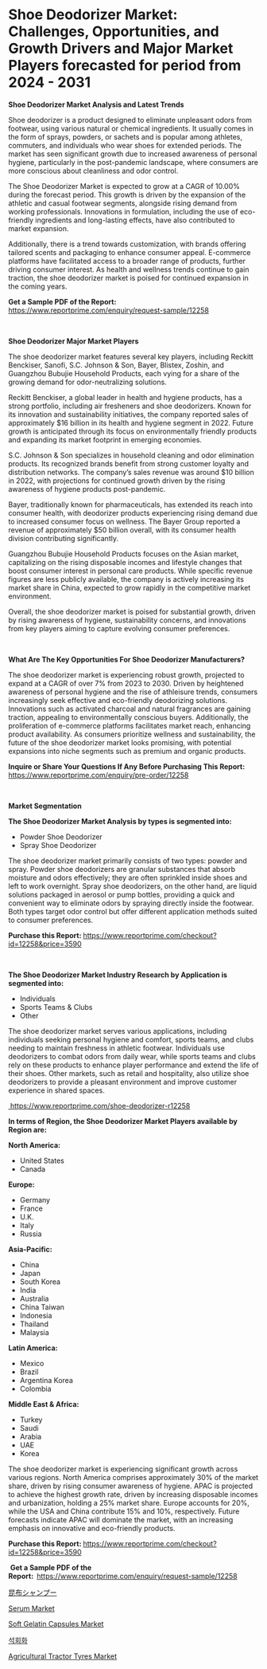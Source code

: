 <p><h1>Shoe Deodorizer Market: Challenges, Opportunities, and Growth Drivers and Major Market Players forecasted for period from 2024 - 2031</h1></p><p><strong>Shoe Deodorizer Market Analysis and Latest Trends</strong></p>
<p><p>Shoe deodorizer is a product designed to eliminate unpleasant odors from footwear, using various natural or chemical ingredients. It usually comes in the form of sprays, powders, or sachets and is popular among athletes, commuters, and individuals who wear shoes for extended periods. The market has seen significant growth due to increased awareness of personal hygiene, particularly in the post-pandemic landscape, where consumers are more conscious about cleanliness and odor control.</p><p>The Shoe Deodorizer Market is expected to grow at a CAGR of 10.00% during the forecast period. This growth is driven by the expansion of the athletic and casual footwear segments, alongside rising demand from working professionals. Innovations in formulation, including the use of eco-friendly ingredients and long-lasting effects, have also contributed to market expansion. </p><p>Additionally, there is a trend towards customization, with brands offering tailored scents and packaging to enhance consumer appeal. E-commerce platforms have facilitated access to a broader range of products, further driving consumer interest. As health and wellness trends continue to gain traction, the shoe deodorizer market is poised for continued expansion in the coming years.</p></p>
<p><strong>Get a Sample PDF of the Report:&nbsp;</strong> <a href="https://www.reportprime.com/enquiry/request-sample/12258">https://www.reportprime.com/enquiry/request-sample/12258</a></p>
<p>&nbsp;</p>
<p><strong>Shoe Deodorizer Major Market Players</strong></p>
<p><p>The shoe deodorizer market features several key players, including Reckitt Benckiser, Sanofi, S.C. Johnson & Son, Bayer, Blistex, Zoshin, and Guangzhou Bubujie Household Products, each vying for a share of the growing demand for odor-neutralizing solutions.</p><p>Reckitt Benckiser, a global leader in health and hygiene products, has a strong portfolio, including air fresheners and shoe deodorizers. Known for its innovation and sustainability initiatives, the company reported sales of approximately $16 billion in its health and hygiene segment in 2022. Future growth is anticipated through its focus on environmentally friendly products and expanding its market footprint in emerging economies.</p><p>S.C. Johnson & Son specializes in household cleaning and odor elimination products. Its recognized brands benefit from strong customer loyalty and distribution networks. The company’s sales revenue was around $10 billion in 2022, with projections for continued growth driven by the rising awareness of hygiene products post-pandemic.</p><p>Bayer, traditionally known for pharmaceuticals, has extended its reach into consumer health, with deodorizer products experiencing rising demand due to increased consumer focus on wellness. The Bayer Group reported a revenue of approximately $50 billion overall, with its consumer health division contributing significantly.</p><p>Guangzhou Bubujie Household Products focuses on the Asian market, capitalizing on the rising disposable incomes and lifestyle changes that boost consumer interest in personal care products. While specific revenue figures are less publicly available, the company is actively increasing its market share in China, expected to grow rapidly in the competitive market environment.</p><p>Overall, the shoe deodorizer market is poised for substantial growth, driven by rising awareness of hygiene, sustainability concerns, and innovations from key players aiming to capture evolving consumer preferences.</p></p>
<p>&nbsp;</p>
<p><strong>What Are The Key Opportunities For Shoe Deodorizer Manufacturers?</strong></p>
<p><p>The shoe deodorizer market is experiencing robust growth, projected to expand at a CAGR of over 7% from 2023 to 2030. Driven by heightened awareness of personal hygiene and the rise of athleisure trends, consumers increasingly seek effective and eco-friendly deodorizing solutions. Innovations such as activated charcoal and natural fragrances are gaining traction, appealing to environmentally conscious buyers. Additionally, the proliferation of e-commerce platforms facilitates market reach, enhancing product availability. As consumers prioritize wellness and sustainability, the future of the shoe deodorizer market looks promising, with potential expansions into niche segments such as premium and organic products.</p></p>
<p><strong>Inquire or Share Your Questions If Any Before Purchasing This Report:</strong> <a href="https://www.reportprime.com/enquiry/pre-order/12258">https://www.reportprime.com/enquiry/pre-order/12258</a></p>
<p>&nbsp;</p>
<p><strong>Market Segmentation</strong></p>
<p><strong>The Shoe Deodorizer Market Analysis by types is segmented into:</strong></p>
<p><ul><li>Powder Shoe Deodorizer</li><li>Spray Shoe Deodorizer</li></ul></p>
<p><p>The shoe deodorizer market primarily consists of two types: powder and spray. Powder shoe deodorizers are granular substances that absorb moisture and odors effectively; they are often sprinkled inside shoes and left to work overnight. Spray shoe deodorizers, on the other hand, are liquid solutions packaged in aerosol or pump bottles, providing a quick and convenient way to eliminate odors by spraying directly inside the footwear. Both types target odor control but offer different application methods suited to consumer preferences.</p></p>
<p><strong>Purchase this Report:&nbsp;</strong><a href="https://www.reportprime.com/checkout?id=12258&price=3590">https://www.reportprime.com/checkout?id=12258&price=3590</a></p>
<p>&nbsp;</p>
<p><strong>The Shoe Deodorizer Market Industry Research by Application is segmented into:</strong></p>
<p><ul><li>Individuals</li><li>Sports Teams & Clubs</li><li>Other</li></ul></p>
<p><p>The shoe deodorizer market serves various applications, including individuals seeking personal hygiene and comfort, sports teams, and clubs needing to maintain freshness in athletic footwear. Individuals use deodorizers to combat odors from daily wear, while sports teams and clubs rely on these products to enhance player performance and extend the life of their shoes. Other markets, such as retail and hospitality, also utilize shoe deodorizers to provide a pleasant environment and improve customer experience in shared spaces.</p></p>
<p><a href="https://www.reportprime.com/shoe-deodorizer-r12258">&nbsp;https://www.reportprime.com/shoe-deodorizer-r12258</a></p>
<p><strong>In terms of Region, the Shoe Deodorizer Market Players available by Region are:</strong></p>
<p>
    <p> <strong> North America: </strong>
        <ul>
            <li>United States</li>
            <li>Canada</li>
        </ul>
        </p> 
    <p> <strong> Europe: </strong>
        <ul>
            <li>Germany</li>
            <li>France</li>
            <li>U.K.</li>
            <li>Italy</li>
            <li>Russia</li>
        </ul>
        </p> 
    <p> <strong> Asia-Pacific: </strong>
        <ul>
            <li>China</li>
            <li>Japan</li>
            <li>South Korea</li>
            <li>India</li>
            <li>Australia</li>
            <li>China Taiwan</li>
            <li>Indonesia</li>
            <li>Thailand</li>
            <li>Malaysia</li>
        </ul>
        </p> 
    <p> <strong> Latin America: </strong>
        <ul>
            <li>Mexico</li>
            <li>Brazil</li>
            <li>Argentina Korea</li>
            <li>Colombia</li>
        </ul>
        </p> 
    <p> <strong> Middle East & Africa: </strong>
        <ul>
            <li>Turkey</li>
            <li>Saudi</li>
            <li>Arabia</li>
            <li>UAE</li>
            <li>Korea</li>
        </ul>
    </p>
    </p>
<p><p>The shoe deodorizer market is experiencing significant growth across various regions. North America comprises approximately 30% of the market share, driven by rising consumer awareness of hygiene. APAC is projected to achieve the highest growth rate, driven by increasing disposable incomes and urbanization, holding a 25% market share. Europe accounts for 20%, while the USA and China contribute 15% and 10%, respectively. Future forecasts indicate APAC will dominate the market, with an increasing emphasis on innovative and eco-friendly products.</p></p>
<p><strong>Purchase this Report: </strong><a href="https://www.reportprime.com/checkout?id=12258&price=3590">https://www.reportprime.com/checkout?id=12258&price=3590</a></p>
<p>&nbsp;<strong>Get a Sample PDF of the Report:&nbsp;&nbsp;</strong><a href="https://www.reportprime.com/enquiry/request-sample/12258">https://www.reportprime.com/enquiry/request-sample/12258</a></p>
<p><strong></strong></p>
<p><p><a href="https://medium.com/@maudward1907/%E6%98%86%E5%B8%83%E3%82%B7%E3%83%A3%E3%83%B3%E3%83%97%E3%83%BC%E5%B8%82%E5%A0%B4%E3%81%AE%E6%88%A6%E7%95%A5%E7%9A%84%E3%82%A4%E3%83%B3%E3%82%B5%E3%82%A4%E3%83%88-%E6%98%86%E5%B8%83%E3%82%B7%E3%83%A3%E3%83%B3%E3%83%97%E3%83%BC%E6%A5%AD%E7%95%8C%E3%81%AB%E3%81%8A%E3%81%91%E3%82%8B%E8%A3%BD%E5%93%81%E3%81%AE%E9%80%B2%E5%8C%96%E3%81%A8%E5%B8%82%E5%A0%B4%E3%82%BB%E3%82%B0%E3%83%A1%E3%83%B3%E3%83%88%E5%8C%96-0f38196fb236">昆布シャンプー</a></p><p><a href="https://medium.com/@angeliabkratzer71943/serum-market-overview-global-market-trends-and-future-prospects-from-2024-to-2031-62ef11a510c2">Serum Market</a></p><p><a href="https://medium.com/@boboko938_76821/booming-soft-gelatin-capsules-market-sector-market-analysis-and-growth-projections-till-2031-af7aeb59aa24">Soft Gelatin Capsules Market</a></p><p><a href="https://medium.com/@sheldondtickinson9867/%ED%8A%B8%EB%9E%98%EB%B2%84%ED%8B%B4-%EC%8B%9C%EC%9E%A5-%EC%8B%9C%EC%9E%A5-%EA%B5%AC%EB%B6%84-%EC%A7%80%EB%A6%AC%EC%A0%81-%EC%A7%80%EC%97%AD-%EB%B0%8F-2031%EB%85%84%EA%B9%8C%EC%A7%80%EC%9D%98-%EC%8B%9C%EC%9E%A5-%EC%A0%84%EB%A7%9D-26e1406d3224">석회화</a></p><p><a href="https://issuu.com/reportprime-2/docs/agricultural-tractor-tyres-market-s_51b353c1b16acd">Agricultural Tractor Tyres Market</a></p></p>